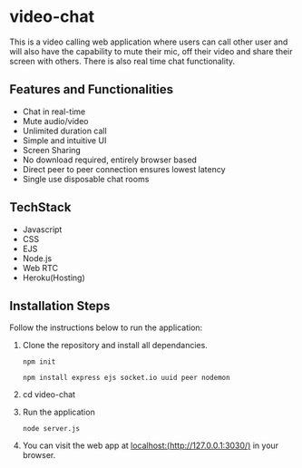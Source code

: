 # video-chat

This is a video calling web application where users can call other user and will also have the capability to mute their mic, off their video and share their screen with others. There is also real time chat functionality. 

## Features and Functionalities
* Chat in real-time
* Mute audio/video
* Unlimited duration call
* Simple and intuitive UI
* Screen Sharing
* No download required, entirely browser based
* Direct peer to peer connection ensures lowest latency
* Single use disposable chat rooms

## TechStack
* Javascript
* CSS
* EJS
* Node.js
* Web RTC
* Heroku(Hosting)

## Installation Steps

Follow the instructions below to run the application:
1. Clone the repository and install all dependancies.

    `npm init`
    
    `npm install express ejs socket.io uuid peer nodemon`
2. cd video-chat
3. Run the application

    `node server.js`
4. You can visit the web app at [localhost:(http://127.0.0.1:3030/)](http://127.0.0.1:3030/) in your browser.



